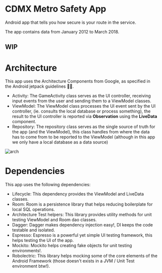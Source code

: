 # CDMX Metro Safety App

Android app that tells you how secure is your route in the service.

The app contains data from January 2012 to March 2018.

## WIP

# Architecture

This app uses the Architecture Components from Google, as specified in the Android jetpack guidelines :robot::rocket:.

- Activity: The GameActivity class serves as the UI controller, receiving input events from the user and sending them to a ViewModel classes.
- ViewModel: The ViewModel class processes the UI event sent by the UI controller, (ie. consults the local database or process something), the result to the UI controller is reported via **Observation** using the **LiveData** component.
- Repository: The repository class serves as the single source of truth for the app (and the ViewModel), this class handles from where the data has to come from to be reported to the ViewModel (although in this app we only have a local database as a data source)

![arch](https://developer.android.com/topic/libraries/architecture/images/final-architecture.png)

# Dependencies

This app uses the following dependencies:

- Lifecycle: This dependency provides the ViewModel and LiveData classes.
- Room: Room is a persistence library that helps reducing boilerplate for local SQL operations.
- Architecture Test helpers: This library provides utility methods for unit testing ViewModel and Room dao classes.
- Dagger: Dagger makes dependency injection easy!, DI keeps the code testable and isolated.
- Espresso: Espresso is a powerful yet simple UI testing framework, this helps testing the UI of the app.
- Mockito: Mockito helps creating fake objects for unit testing environments!.
- Robolectric: This library helps mocking some of the core elements of the Android Framework (those doesn't exists in a JVM / Unit Test environment btw!).